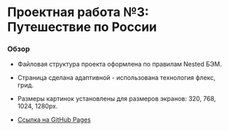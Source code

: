 # Проектная работа №3: Путешествие по России

### Обзор
* Файловая структура проекта оформлена по правилам Nested БЭМ.
* Страница сделана адаптивной - использована технология флекс, грид.
* Pазмеры картинок установлены для размеров экранов: 320, 768, 1024, 1280px.

* [Ссылка на GitHub Pages](https://github.com/Sher-Kon/russian-travel.git)